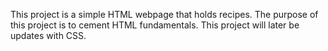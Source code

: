 This project is a simple HTML webpage that holds recipes.
The purpose of this project is to cement HTML fundamentals.
This project will later be updates with CSS.